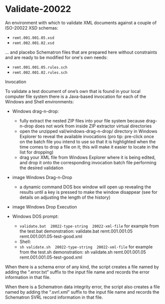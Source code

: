 # Validate-20022

An environment with which to validate XML documents against a couple of ISO-20022 XSD schemas:

- `remt.001.001.05.xsd`
- `remt.002.001.02.xsd`

... and placebo Schematron files that are prepared here without constraints and are ready to be modified for one's own needs:

- `remt.001.001.05.rules.sch`
- `remt.002.001.02.rules.sch`

Invocation

To validate a test document of one’s own that is found in your local computer file system there is a Java-based invocation for each of the Windows and Shell environments:
- Windows drag-n-drop:
  - fully extract the nested ZIP files into your file system because drag-n-drop does not work from inside ZIP extractor virtual directories
  - open the unzipped val/windows-drag-n-drop/ directory in Windows Explorer to reveal the available invocations (pro tip: pre-click once on the batch file you intend to use so that it is highlighted when the time comes to drop a file on it; this will make it easier to locate in the list for dropping)
  - drag your XML file from Windows Explorer where it is being edited, and drop it onto the corresponding invocation batch file performing the desired validation

- image Windows Drag-n-Drop

  - a dynamic command DOS box window will open up revealing the results until a key is pressed to make the window disappear (see  for details on adjusting the length of the history)
- image Windows Drop Execution
- Windows DOS prompt:
  - `validate.bat  20022-type-string  20022-xml-file`
for example from the test.bat demonstration:
validate.bat  remt.001.001.05 remt.001.001.05-test-good.xml
  - Shell:
  - `sh validate.sh  20022-type-string  20022-xml-file`
for example from the test.sh demonstration:
sh validate.sh remt.001.001.05 remt.001.001.05-test-good.xml

When there is a schema error of any kind, the script creates a file named by adding the “.error.txt” suffix to the input file name and records the error information in that file.

When there is a Schematron data integrity error, the script also creates a file named by adding the “.svrl.xml” suffix to the input file name and records the Schematron SVRL record information in that file.
